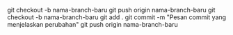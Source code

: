 git checkout -b nama-branch-baru
git push origin nama-branch-baru
git checkout -b nama-branch-baru
git add .
git commit -m "Pesan commit yang menjelaskan perubahan"
git push origin nama-branch-baru
